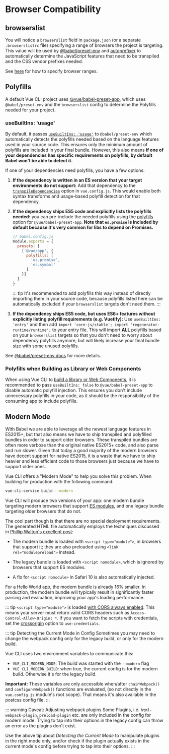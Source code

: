 # Browser Compatibility

## browserslist

You will notice a `browserslist` field in `package.json` (or a separate `.browserslistrc` file) specifying a range of browsers the project is targeting. This value will be used by [@babel/preset-env][babel-preset-env] and [autoprefixer][autoprefixer] to automatically determine the JavaScript features that need to be transpiled and the CSS vendor prefixes needed.

See [here][browserslist] for how to specify browser ranges.

## Polyfills

A default Vue CLI project uses [@vue/babel-preset-app][babel-preset-app], which uses `@babel/preset-env` and the `browserslist` config to determine the Polyfills needed for your project.

### useBuiltIns: 'usage'

By default, it passes [`useBuiltIns: 'usage'`](https://new.babeljs.io/docs/en/next/babel-preset-env.html#usebuiltins-usage) to `@babel/preset-env` which automatically detects the polyfills needed based on the language features used in your source code. This ensures only the minimum amount of polyfills are included in your final bundle. However, this also means **if one of your dependencies has specific requirements on polyfills, by default Babel won't be able to detect it.**

If one of your dependencies need polyfills, you have a few options:

1. **If the dependency is written in an ES version that your target environments do not support:** Add that dependency to the [`transpileDependencies`](../config/#transpiledependencies) option in `vue.config.js`. This would enable both syntax transforms and usage-based polyfill detection for that dependency.

2. **If the dependency ships ES5 code and explicitly lists the polyfills needed:** you can pre-include the needed polyfills using the [polyfills](https://github.com/vuejs/vue-cli/tree/dev/packages/%40vue/babel-preset-app#polyfills) option for `@vue/babel-preset-app`. **Note that `es.promise` is included by default because it's very common for libs to depend on Promises.**

    ``` js
    // babel.config.js
    module.exports = {
      presets: [
        ['@vue/app', {
          polyfills: [
            'es.promise',
            'es.symbol'
          ]
        }]
      ]
    }
    ```

    ::: tip
    It's recommended to add polyfills this way instead of directly importing them in your source code, because polyfills listed here can be automatically excluded if your `browserslist` targets don't need them.
    :::

3. **If the dependency ships ES5 code, but uses ES6+ features without explicitly listing polyfill requirements (e.g. Vuetify):** Use `useBuiltIns: 'entry'` and then add `import 'core-js/stable'; import 'regenerator-runtime/runtime';` to your entry file. This will import **ALL** polyfills based on your `browserslist` targets so that you don't need to worry about dependency polyfills anymore, but will likely increase your final bundle size with some unused polyfills.

See [@babel/preset-env docs](https://new.babeljs.io/docs/en/next/babel-preset-env.html#usebuiltins-usage) for more details.

### Polyfills when Building as Library or Web Components

When using Vue CLI to [build a library or Web Components](./build-targets.md), it is recommended to pass `useBuiltIns: false` to `@vue/babel-preset-app` to disable automatic polyfill injection. This ensures you don't include unnecessary polyfills in your code, as it should be the responsibility of the consuming app to include polyfills.

## Modern Mode

With Babel we are able to leverage all the newest language features in ES2015+, but that also means we have to ship transpiled and polyfilled bundles in order to support older browsers. These transpiled bundles are often more verbose than the original native ES2015+ code, and also parse and run slower. Given that today a good majority of the modern browsers have decent support for native ES2015, it is a waste that we have to ship heavier and less efficient code to those browsers just because we have to support older ones.

Vue CLI offers a "Modern Mode" to help you solve this problem. When building for production with the following command:

```bash
vue-cli-service build --modern
```

Vue CLI will produce two versions of your app: one modern bundle targeting modern browsers that support [ES modules](https://jakearchibald.com/2017/es-modules-in-browsers/), and one legacy bundle targeting older browsers that do not.

The cool part though is that there are no special deployment requirements. The generated HTML file automatically employs the techniques discussed in [Phillip Walton's excellent post](https://philipwalton.com/articles/deploying-es2015-code-in-production-today/):

- The modern bundle is loaded with `<script type="module">`, in browsers that support it; they are also preloaded using `<link rel="modulepreload">` instead.

- The legacy bundle is loaded with `<script nomodule>`, which is ignored by browsers that support ES modules.

- A fix for `<script nomodule>` in Safari 10 is also automatically injected.

For a Hello World app, the modern bundle is already 16% smaller. In production, the modern bundle will typically result in significantly faster parsing and evaluation, improving your app's loading performance.

::: tip
`<script type="module">` is loaded [with CORS always enabled](https://jakearchibald.com/2017/es-modules-in-browsers/#always-cors). This means your server must return valid CORS headers such as `Access-Control-Allow-Origin: *`. If you want to fetch the scripts with credentials, set the [crossorigin](../config/#crossorigin) option to `use-credentials`.

::: tip Detecting the Current Mode in Config
Sometimes you may need to change the webpack config only for the legacy build, or only for the modern build.

Vue CLI uses two environment variables to communicate this:

* `VUE_CLI_MODERN_MODE`: The build was started with the `--modern` flag
* `VUE_CLI_MODERN_BUILD`: when true, the current config is for the modern build. Otherwise it's for the legacy build.

**Important:** These variables are only accessible when/after `chainWebpack()` and `configureWebpack()` functions are evaluated, (so not directly in the `vue.config.js` module's root scope). That means it's also available in the postcss config file.
:::

::: warning Caveat: Adjusting webpack plugins
Some Plugins, i.e. `html-webpack-plugin`, `preload-plugin` etc. are only included in the config for modern mode. Trying to tap into their options in the legacy config can throw an error as the plugins don't exist.

Use the above tip about *Detecting the Current Mode* to manipulate plugins in the right mode only, and/or check if the plugin actually exists in the current mode's config before trying to tap into their options.
:::

[autoprefixer]: https://github.com/postcss/autoprefixer
[babel-preset-env]: https://new.babeljs.io/docs/en/next/babel-preset-env.html
[babel-preset-app]: https://github.com/vuejs/vue-cli/tree/dev/packages/%40vue/babel-preset-app
[browserslist]: https://github.com/ai/browserslist
